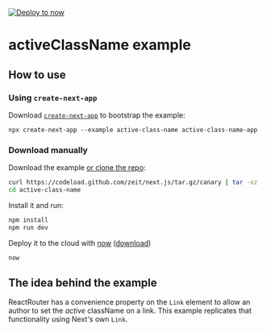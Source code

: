 [![Deploy to now](https://deploy.now.sh/static/button.svg)](https://deploy.now.sh/?repo=https://github.com/zeit/next.js/tree/master/examples/active-class-name)

# activeClassName example

## How to use

### Using `create-next-app`

Download [`create-next-app`](https://github.com/segmentio/create-next-app) to bootstrap the example:

```
npx create-next-app --example active-class-name active-class-name-app
```

### Download manually

Download the example [or clone the repo](https://github.com/zeit/next.js):

```bash
curl https://codeload.github.com/zeit/next.js/tar.gz/canary | tar -xz --strip=2 next.js-canary/examples/active-class-name
cd active-class-name
```

Install it and run:

```bash
npm install
npm run dev
```

Deploy it to the cloud with [now](https://zeit.co/now) ([download](https://zeit.co/download))

```bash
now
```

## The idea behind the example

ReactRouter has a convenience property on the `Link` element to allow an author to set the _active_ className on a link. This example replicates that functionality using Next's own `Link`.
